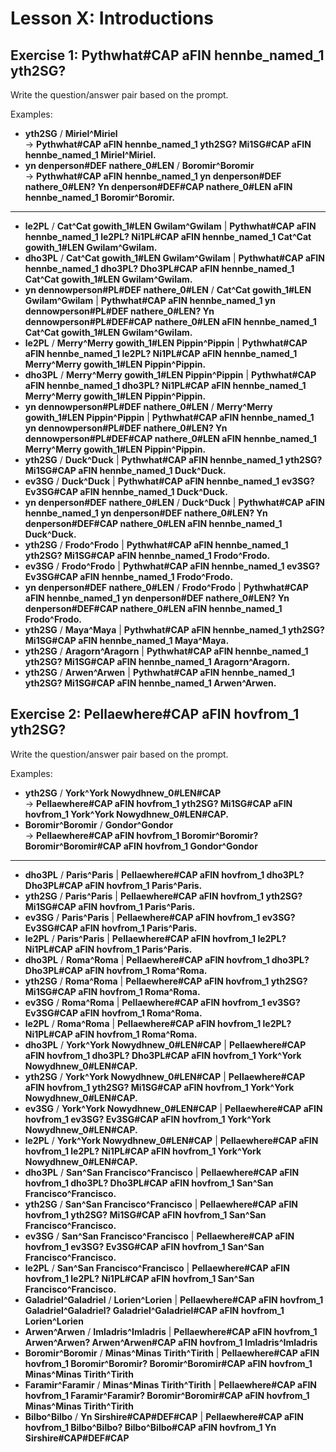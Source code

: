 # Lesson X: Introductions

<div class="exercise">

## Exercise 1: __<x-out>Pyth<x-src>what#CAP</x-src></x-out> <x-out>a<x-src>FIN</x-src></x-out> <x-out>henn<x-src>be_named_1</x-src></x-out> <x-out>yth<x-src>2SG</x-src></x-out>?__

Write the question/answer pair based on the prompt.

Examples:

- __<x-out>yth<x-src>2SG</x-src></x-out>__ / __<x-out>Miriel<x-src>^Miriel</x-src></x-out>__<br>&rarr; __<x-out>Pyth<x-src>what#CAP</x-src></x-out> <x-out>a<x-src>FIN</x-src></x-out> <x-out>henn<x-src>be_named_1</x-src></x-out> <x-out>yth<x-src>2SG</x-src></x-out>? <x-out>Mi<x-src>1SG#CAP</x-src></x-out> <x-out>a<x-src>FIN</x-src></x-out> <x-out>henn<x-src>be_named_1</x-src></x-out> <x-out>Miriel<x-src>^Miriel</x-src></x-out>.__
- __<x-out>yn den<x-src>person#DEF</x-src></x-out> <x-out>na<x-src>there_0#LEN</x-src></x-out>__ / __<x-out>Boromir<x-src>^Boromir</x-src></x-out>__<br>&rarr; __<x-out>Pyth<x-src>what#CAP</x-src></x-out> <x-out>a<x-src>FIN</x-src></x-out> <x-out>henn<x-src>be_named_1</x-src></x-out> <x-out>yn den<x-src>person#DEF</x-src></x-out> <x-out>na<x-src>there_0#LEN</x-src></x-out>? <x-out>Yn den<x-src>person#DEF#CAP</x-src></x-out> <x-out>na<x-src>there_0#LEN</x-src></x-out> <x-out>a<x-src>FIN</x-src></x-out> <x-out>henn<x-src>be_named_1</x-src></x-out> <x-out>Boromir<x-src>^Boromir</x-src></x-out>.__

---

- __<x-out>le<x-src>2PL</x-src></x-out>__ / __<x-out>Cat<x-src>^Cat</x-src></x-out> <x-out>go<x-src>with_1#LEN</x-src></x-out> <x-out>Gwilam<x-src>^Gwilam</x-src></x-out>__ | __<x-out>Pyth<x-src>what#CAP</x-src></x-out> <x-out>a<x-src>FIN</x-src></x-out> <x-out>henn<x-src>be_named_1</x-src></x-out> <x-out>le<x-src>2PL</x-src></x-out>? <x-out>Ni<x-src>1PL#CAP</x-src></x-out> <x-out>a<x-src>FIN</x-src></x-out> <x-out>henn<x-src>be_named_1</x-src></x-out> <x-out>Cat<x-src>^Cat</x-src></x-out> <x-out>go<x-src>with_1#LEN</x-src></x-out> <x-out>Gwilam<x-src>^Gwilam</x-src></x-out>.__
- __<x-out>dho<x-src>3PL</x-src></x-out>__ / __<x-out>Cat<x-src>^Cat</x-src></x-out> <x-out>go<x-src>with_1#LEN</x-src></x-out> <x-out>Gwilam<x-src>^Gwilam</x-src></x-out>__ | __<x-out>Pyth<x-src>what#CAP</x-src></x-out> <x-out>a<x-src>FIN</x-src></x-out> <x-out>henn<x-src>be_named_1</x-src></x-out> <x-out>dho<x-src>3PL</x-src></x-out>? <x-out>Dho<x-src>3PL#CAP</x-src></x-out> <x-out>a<x-src>FIN</x-src></x-out> <x-out>henn<x-src>be_named_1</x-src></x-out> <x-out>Cat<x-src>^Cat</x-src></x-out> <x-out>go<x-src>with_1#LEN</x-src></x-out> <x-out>Gwilam<x-src>^Gwilam</x-src></x-out>.__
- __<x-out>yn dennow<x-src>person#PL#DEF</x-src></x-out> <x-out>na<x-src>there_0#LEN</x-src></x-out>__ / __<x-out>Cat<x-src>^Cat</x-src></x-out> <x-out>go<x-src>with_1#LEN</x-src></x-out> <x-out>Gwilam<x-src>^Gwilam</x-src></x-out>__ | __<x-out>Pyth<x-src>what#CAP</x-src></x-out> <x-out>a<x-src>FIN</x-src></x-out> <x-out>henn<x-src>be_named_1</x-src></x-out> <x-out>yn dennow<x-src>person#PL#DEF</x-src></x-out> <x-out>na<x-src>there_0#LEN</x-src></x-out>? <x-out>Yn dennow<x-src>person#PL#DEF#CAP</x-src></x-out> <x-out>na<x-src>there_0#LEN</x-src></x-out> <x-out>a<x-src>FIN</x-src></x-out> <x-out>henn<x-src>be_named_1</x-src></x-out> <x-out>Cat<x-src>^Cat</x-src></x-out> <x-out>go<x-src>with_1#LEN</x-src></x-out> <x-out>Gwilam<x-src>^Gwilam</x-src></x-out>.__
- __<x-out>le<x-src>2PL</x-src></x-out>__ / __<x-out>Merry<x-src>^Merry</x-src></x-out> <x-out>go<x-src>with_1#LEN</x-src></x-out> <x-out>Pippin<x-src>^Pippin</x-src></x-out>__ | __<x-out>Pyth<x-src>what#CAP</x-src></x-out> <x-out>a<x-src>FIN</x-src></x-out> <x-out>henn<x-src>be_named_1</x-src></x-out> <x-out>le<x-src>2PL</x-src></x-out>? <x-out>Ni<x-src>1PL#CAP</x-src></x-out> <x-out>a<x-src>FIN</x-src></x-out> <x-out>henn<x-src>be_named_1</x-src></x-out> <x-out>Merry<x-src>^Merry</x-src></x-out> <x-out>go<x-src>with_1#LEN</x-src></x-out> <x-out>Pippin<x-src>^Pippin</x-src></x-out>.__
- __<x-out>dho<x-src>3PL</x-src></x-out>__ / __<x-out>Merry<x-src>^Merry</x-src></x-out> <x-out>go<x-src>with_1#LEN</x-src></x-out> <x-out>Pippin<x-src>^Pippin</x-src></x-out>__ | __<x-out>Pyth<x-src>what#CAP</x-src></x-out> <x-out>a<x-src>FIN</x-src></x-out> <x-out>henn<x-src>be_named_1</x-src></x-out> <x-out>dho<x-src>3PL</x-src></x-out>? <x-out>Ni<x-src>1PL#CAP</x-src></x-out> <x-out>a<x-src>FIN</x-src></x-out> <x-out>henn<x-src>be_named_1</x-src></x-out> <x-out>Merry<x-src>^Merry</x-src></x-out> <x-out>go<x-src>with_1#LEN</x-src></x-out> <x-out>Pippin<x-src>^Pippin</x-src></x-out>.__
- __<x-out>yn dennow<x-src>person#PL#DEF</x-src></x-out> <x-out>na<x-src>there_0#LEN</x-src></x-out>__ / __<x-out>Merry<x-src>^Merry</x-src></x-out> <x-out>go<x-src>with_1#LEN</x-src></x-out> <x-out>Pippin<x-src>^Pippin</x-src></x-out>__ | __<x-out>Pyth<x-src>what#CAP</x-src></x-out> <x-out>a<x-src>FIN</x-src></x-out> <x-out>henn<x-src>be_named_1</x-src></x-out> <x-out>yn dennow<x-src>person#PL#DEF</x-src></x-out> <x-out>na<x-src>there_0#LEN</x-src></x-out>? <x-out>Yn dennow<x-src>person#PL#DEF#CAP</x-src></x-out> <x-out>na<x-src>there_0#LEN</x-src></x-out> <x-out>a<x-src>FIN</x-src></x-out> <x-out>henn<x-src>be_named_1</x-src></x-out> <x-out>Merry<x-src>^Merry</x-src></x-out> <x-out>go<x-src>with_1#LEN</x-src></x-out> <x-out>Pippin<x-src>^Pippin</x-src></x-out>.__
- __<x-out>yth<x-src>2SG</x-src></x-out>__ / __<x-out>Duck<x-src>^Duck</x-src></x-out>__ | __<x-out>Pyth<x-src>what#CAP</x-src></x-out> <x-out>a<x-src>FIN</x-src></x-out> <x-out>henn<x-src>be_named_1</x-src></x-out> <x-out>yth<x-src>2SG</x-src></x-out>? <x-out>Mi<x-src>1SG#CAP</x-src></x-out> <x-out>a<x-src>FIN</x-src></x-out> <x-out>henn<x-src>be_named_1</x-src></x-out> <x-out>Duck<x-src>^Duck</x-src></x-out>.__
- __<x-out>ev<x-src>3SG</x-src></x-out>__ / __<x-out>Duck<x-src>^Duck</x-src></x-out>__ | __<x-out>Pyth<x-src>what#CAP</x-src></x-out> <x-out>a<x-src>FIN</x-src></x-out> <x-out>henn<x-src>be_named_1</x-src></x-out> <x-out>ev<x-src>3SG</x-src></x-out>? <x-out>Ev<x-src>3SG#CAP</x-src></x-out> <x-out>a<x-src>FIN</x-src></x-out> <x-out>henn<x-src>be_named_1</x-src></x-out> <x-out>Duck<x-src>^Duck</x-src></x-out>.__
- __<x-out>yn den<x-src>person#DEF</x-src></x-out> <x-out>na<x-src>there_0#LEN</x-src></x-out>__ / __<x-out>Duck<x-src>^Duck</x-src></x-out>__ | __<x-out>Pyth<x-src>what#CAP</x-src></x-out> <x-out>a<x-src>FIN</x-src></x-out> <x-out>henn<x-src>be_named_1</x-src></x-out> <x-out>yn den<x-src>person#DEF</x-src></x-out> <x-out>na<x-src>there_0#LEN</x-src></x-out>? <x-out>Yn den<x-src>person#DEF#CAP</x-src></x-out> <x-out>na<x-src>there_0#LEN</x-src></x-out> <x-out>a<x-src>FIN</x-src></x-out> <x-out>henn<x-src>be_named_1</x-src></x-out> <x-out>Duck<x-src>^Duck</x-src></x-out>.__
- __<x-out>yth<x-src>2SG</x-src></x-out>__ / __<x-out>Frodo<x-src>^Frodo</x-src></x-out>__ | __<x-out>Pyth<x-src>what#CAP</x-src></x-out> <x-out>a<x-src>FIN</x-src></x-out> <x-out>henn<x-src>be_named_1</x-src></x-out> <x-out>yth<x-src>2SG</x-src></x-out>? <x-out>Mi<x-src>1SG#CAP</x-src></x-out> <x-out>a<x-src>FIN</x-src></x-out> <x-out>henn<x-src>be_named_1</x-src></x-out> <x-out>Frodo<x-src>^Frodo</x-src></x-out>.__
- __<x-out>ev<x-src>3SG</x-src></x-out>__ / __<x-out>Frodo<x-src>^Frodo</x-src></x-out>__ | __<x-out>Pyth<x-src>what#CAP</x-src></x-out> <x-out>a<x-src>FIN</x-src></x-out> <x-out>henn<x-src>be_named_1</x-src></x-out> <x-out>ev<x-src>3SG</x-src></x-out>? <x-out>Ev<x-src>3SG#CAP</x-src></x-out> <x-out>a<x-src>FIN</x-src></x-out> <x-out>henn<x-src>be_named_1</x-src></x-out> <x-out>Frodo<x-src>^Frodo</x-src></x-out>.__
- __<x-out>yn den<x-src>person#DEF</x-src></x-out> <x-out>na<x-src>there_0#LEN</x-src></x-out>__ / __<x-out>Frodo<x-src>^Frodo</x-src></x-out>__ | __<x-out>Pyth<x-src>what#CAP</x-src></x-out> <x-out>a<x-src>FIN</x-src></x-out> <x-out>henn<x-src>be_named_1</x-src></x-out> <x-out>yn den<x-src>person#DEF</x-src></x-out> <x-out>na<x-src>there_0#LEN</x-src></x-out>? <x-out>Yn den<x-src>person#DEF#CAP</x-src></x-out> <x-out>na<x-src>there_0#LEN</x-src></x-out> <x-out>a<x-src>FIN</x-src></x-out> <x-out>henn<x-src>be_named_1</x-src></x-out> <x-out>Frodo<x-src>^Frodo</x-src></x-out>.__
- __<x-out>yth<x-src>2SG</x-src></x-out>__ / __<x-out>Maya<x-src>^Maya</x-src></x-out>__ | __<x-out>Pyth<x-src>what#CAP</x-src></x-out> <x-out>a<x-src>FIN</x-src></x-out> <x-out>henn<x-src>be_named_1</x-src></x-out> <x-out>yth<x-src>2SG</x-src></x-out>? <x-out>Mi<x-src>1SG#CAP</x-src></x-out> <x-out>a<x-src>FIN</x-src></x-out> <x-out>henn<x-src>be_named_1</x-src></x-out> <x-out>Maya<x-src>^Maya</x-src></x-out>.__
- __<x-out>yth<x-src>2SG</x-src></x-out>__ / __<x-out>Aragorn<x-src>^Aragorn</x-src></x-out>__ | __<x-out>Pyth<x-src>what#CAP</x-src></x-out> <x-out>a<x-src>FIN</x-src></x-out> <x-out>henn<x-src>be_named_1</x-src></x-out> <x-out>yth<x-src>2SG</x-src></x-out>? <x-out>Mi<x-src>1SG#CAP</x-src></x-out> <x-out>a<x-src>FIN</x-src></x-out> <x-out>henn<x-src>be_named_1</x-src></x-out> <x-out>Aragorn<x-src>^Aragorn</x-src></x-out>.__
- __<x-out>yth<x-src>2SG</x-src></x-out>__ / __<x-out>Arwen<x-src>^Arwen</x-src></x-out>__ | __<x-out>Pyth<x-src>what#CAP</x-src></x-out> <x-out>a<x-src>FIN</x-src></x-out> <x-out>henn<x-src>be_named_1</x-src></x-out> <x-out>yth<x-src>2SG</x-src></x-out>? <x-out>Mi<x-src>1SG#CAP</x-src></x-out> <x-out>a<x-src>FIN</x-src></x-out> <x-out>henn<x-src>be_named_1</x-src></x-out> <x-out>Arwen<x-src>^Arwen</x-src></x-out>.__


</div>


<div class="exercise">

## Exercise 2: __<x-out>Pellae<x-src>where#CAP</x-src></x-out> <x-out>a<x-src>FIN</x-src></x-out> <x-out>hov<x-src>from_1</x-src></x-out> <x-out>yth<x-src>2SG</x-src></x-out>?__

Write the question/answer pair based on the prompt.

Examples:

- __<x-out>yth<x-src>2SG</x-src></x-out>__ / __<x-out>York<x-src>^York</x-src></x-out> <x-out>Nowydh<x-src>new_0#LEN#CAP</x-src></x-out>__<br>&rarr; __<x-out>Pellae<x-src>where#CAP</x-src></x-out> <x-out>a<x-src>FIN</x-src></x-out> <x-out>hov<x-src>from_1</x-src></x-out> <x-out>yth<x-src>2SG</x-src></x-out>? <x-out>Mi<x-src>1SG#CAP</x-src></x-out> <x-out>a<x-src>FIN</x-src></x-out> <x-out>hov<x-src>from_1</x-src></x-out> <x-out>York<x-src>^York</x-src></x-out> <x-out>Nowydh<x-src>new_0#LEN#CAP</x-src></x-out>.__
- __<x-out>Boromir<x-src>^Boromir</x-src></x-out>__ / __<x-out>Gondor<x-src>^Gondor</x-src></x-out>__<br>&rarr; __<x-out>Pellae<x-src>where#CAP</x-src></x-out> <x-out>a<x-src>FIN</x-src></x-out> <x-out>hov<x-src>from_1</x-src></x-out> <x-out>Boromir<x-src>^Boromir</x-src></x-out>? <x-out>Boromir<x-src>^Boromir#CAP</x-src></x-out> <x-out>a<x-src>FIN</x-src></x-out> <x-out>hov<x-src>from_1</x-src></x-out> <x-out>Gondor<x-src>^Gondor</x-src></x-out>__

---

- __<x-out>dho<x-src>3PL</x-src></x-out>__ / __<x-out>Paris<x-src>^Paris</x-src></x-out>__ | __<x-out>Pellae<x-src>where#CAP</x-src></x-out> <x-out>a<x-src>FIN</x-src></x-out> <x-out>hov<x-src>from_1</x-src></x-out> <x-out>dho<x-src>3PL</x-src></x-out>? <x-out>Dho<x-src>3PL#CAP</x-src></x-out> <x-out>a<x-src>FIN</x-src></x-out> <x-out>hov<x-src>from_1</x-src></x-out> <x-out>Paris<x-src>^Paris</x-src></x-out>.__
- __<x-out>yth<x-src>2SG</x-src></x-out>__ / __<x-out>Paris<x-src>^Paris</x-src></x-out>__ | __<x-out>Pellae<x-src>where#CAP</x-src></x-out> <x-out>a<x-src>FIN</x-src></x-out> <x-out>hov<x-src>from_1</x-src></x-out> <x-out>yth<x-src>2SG</x-src></x-out>? <x-out>Mi<x-src>1SG#CAP</x-src></x-out> <x-out>a<x-src>FIN</x-src></x-out> <x-out>hov<x-src>from_1</x-src></x-out> <x-out>Paris<x-src>^Paris</x-src></x-out>.__
- __<x-out>ev<x-src>3SG</x-src></x-out>__ / __<x-out>Paris<x-src>^Paris</x-src></x-out>__ | __<x-out>Pellae<x-src>where#CAP</x-src></x-out> <x-out>a<x-src>FIN</x-src></x-out> <x-out>hov<x-src>from_1</x-src></x-out> <x-out>ev<x-src>3SG</x-src></x-out>? <x-out>Ev<x-src>3SG#CAP</x-src></x-out> <x-out>a<x-src>FIN</x-src></x-out> <x-out>hov<x-src>from_1</x-src></x-out> <x-out>Paris<x-src>^Paris</x-src></x-out>.__
- __<x-out>le<x-src>2PL</x-src></x-out>__ / __<x-out>Paris<x-src>^Paris</x-src></x-out>__ | __<x-out>Pellae<x-src>where#CAP</x-src></x-out> <x-out>a<x-src>FIN</x-src></x-out> <x-out>hov<x-src>from_1</x-src></x-out> <x-out>le<x-src>2PL</x-src></x-out>? <x-out>Ni<x-src>1PL#CAP</x-src></x-out> <x-out>a<x-src>FIN</x-src></x-out> <x-out>hov<x-src>from_1</x-src></x-out> <x-out>Paris<x-src>^Paris</x-src></x-out>.__
- __<x-out>dho<x-src>3PL</x-src></x-out>__ / __<x-out>Roma<x-src>^Roma</x-src></x-out>__ | __<x-out>Pellae<x-src>where#CAP</x-src></x-out> <x-out>a<x-src>FIN</x-src></x-out> <x-out>hov<x-src>from_1</x-src></x-out> <x-out>dho<x-src>3PL</x-src></x-out>? <x-out>Dho<x-src>3PL#CAP</x-src></x-out> <x-out>a<x-src>FIN</x-src></x-out> <x-out>hov<x-src>from_1</x-src></x-out> <x-out>Roma<x-src>^Roma</x-src></x-out>.__
- __<x-out>yth<x-src>2SG</x-src></x-out>__ / __<x-out>Roma<x-src>^Roma</x-src></x-out>__ | __<x-out>Pellae<x-src>where#CAP</x-src></x-out> <x-out>a<x-src>FIN</x-src></x-out> <x-out>hov<x-src>from_1</x-src></x-out> <x-out>yth<x-src>2SG</x-src></x-out>? <x-out>Mi<x-src>1SG#CAP</x-src></x-out> <x-out>a<x-src>FIN</x-src></x-out> <x-out>hov<x-src>from_1</x-src></x-out> <x-out>Roma<x-src>^Roma</x-src></x-out>.__
- __<x-out>ev<x-src>3SG</x-src></x-out>__ / __<x-out>Roma<x-src>^Roma</x-src></x-out>__ | __<x-out>Pellae<x-src>where#CAP</x-src></x-out> <x-out>a<x-src>FIN</x-src></x-out> <x-out>hov<x-src>from_1</x-src></x-out> <x-out>ev<x-src>3SG</x-src></x-out>? <x-out>Ev<x-src>3SG#CAP</x-src></x-out> <x-out>a<x-src>FIN</x-src></x-out> <x-out>hov<x-src>from_1</x-src></x-out> <x-out>Roma<x-src>^Roma</x-src></x-out>.__
- __<x-out>le<x-src>2PL</x-src></x-out>__ / __<x-out>Roma<x-src>^Roma</x-src></x-out>__ | __<x-out>Pellae<x-src>where#CAP</x-src></x-out> <x-out>a<x-src>FIN</x-src></x-out> <x-out>hov<x-src>from_1</x-src></x-out> <x-out>le<x-src>2PL</x-src></x-out>? <x-out>Ni<x-src>1PL#CAP</x-src></x-out> <x-out>a<x-src>FIN</x-src></x-out> <x-out>hov<x-src>from_1</x-src></x-out> <x-out>Roma<x-src>^Roma</x-src></x-out>.__
- __<x-out>dho<x-src>3PL</x-src></x-out>__ / __<x-out>York<x-src>^York</x-src></x-out> <x-out>Nowydh<x-src>new_0#LEN#CAP</x-src></x-out>__ | __<x-out>Pellae<x-src>where#CAP</x-src></x-out> <x-out>a<x-src>FIN</x-src></x-out> <x-out>hov<x-src>from_1</x-src></x-out> <x-out>dho<x-src>3PL</x-src></x-out>? <x-out>Dho<x-src>3PL#CAP</x-src></x-out> <x-out>a<x-src>FIN</x-src></x-out> <x-out>hov<x-src>from_1</x-src></x-out> <x-out>York<x-src>^York</x-src></x-out> <x-out>Nowydh<x-src>new_0#LEN#CAP</x-src></x-out>.__
- __<x-out>yth<x-src>2SG</x-src></x-out>__ / __<x-out>York<x-src>^York</x-src></x-out> <x-out>Nowydh<x-src>new_0#LEN#CAP</x-src></x-out>__ | __<x-out>Pellae<x-src>where#CAP</x-src></x-out> <x-out>a<x-src>FIN</x-src></x-out> <x-out>hov<x-src>from_1</x-src></x-out> <x-out>yth<x-src>2SG</x-src></x-out>? <x-out>Mi<x-src>1SG#CAP</x-src></x-out> <x-out>a<x-src>FIN</x-src></x-out> <x-out>hov<x-src>from_1</x-src></x-out> <x-out>York<x-src>^York</x-src></x-out> <x-out>Nowydh<x-src>new_0#LEN#CAP</x-src></x-out>.__
- __<x-out>ev<x-src>3SG</x-src></x-out>__ / __<x-out>York<x-src>^York</x-src></x-out> <x-out>Nowydh<x-src>new_0#LEN#CAP</x-src></x-out>__ | __<x-out>Pellae<x-src>where#CAP</x-src></x-out> <x-out>a<x-src>FIN</x-src></x-out> <x-out>hov<x-src>from_1</x-src></x-out> <x-out>ev<x-src>3SG</x-src></x-out>? <x-out>Ev<x-src>3SG#CAP</x-src></x-out> <x-out>a<x-src>FIN</x-src></x-out> <x-out>hov<x-src>from_1</x-src></x-out> <x-out>York<x-src>^York</x-src></x-out> <x-out>Nowydh<x-src>new_0#LEN#CAP</x-src></x-out>.__
- __<x-out>le<x-src>2PL</x-src></x-out>__ / __<x-out>York<x-src>^York</x-src></x-out> <x-out>Nowydh<x-src>new_0#LEN#CAP</x-src></x-out>__ | __<x-out>Pellae<x-src>where#CAP</x-src></x-out> <x-out>a<x-src>FIN</x-src></x-out> <x-out>hov<x-src>from_1</x-src></x-out> <x-out>le<x-src>2PL</x-src></x-out>? <x-out>Ni<x-src>1PL#CAP</x-src></x-out> <x-out>a<x-src>FIN</x-src></x-out> <x-out>hov<x-src>from_1</x-src></x-out> <x-out>York<x-src>^York</x-src></x-out> <x-out>Nowydh<x-src>new_0#LEN#CAP</x-src></x-out>.__
- __<x-out>dho<x-src>3PL</x-src></x-out>__ / __<x-out>San<x-src>^San</x-src></x-out> <x-out>Francisco<x-src>^Francisco</x-src></x-out>__ | __<x-out>Pellae<x-src>where#CAP</x-src></x-out> <x-out>a<x-src>FIN</x-src></x-out> <x-out>hov<x-src>from_1</x-src></x-out> <x-out>dho<x-src>3PL</x-src></x-out>? <x-out>Dho<x-src>3PL#CAP</x-src></x-out> <x-out>a<x-src>FIN</x-src></x-out> <x-out>hov<x-src>from_1</x-src></x-out> <x-out>San<x-src>^San</x-src></x-out> <x-out>Francisco<x-src>^Francisco</x-src></x-out>.__
- __<x-out>yth<x-src>2SG</x-src></x-out>__ / __<x-out>San<x-src>^San</x-src></x-out> <x-out>Francisco<x-src>^Francisco</x-src></x-out>__ | __<x-out>Pellae<x-src>where#CAP</x-src></x-out> <x-out>a<x-src>FIN</x-src></x-out> <x-out>hov<x-src>from_1</x-src></x-out> <x-out>yth<x-src>2SG</x-src></x-out>? <x-out>Mi<x-src>1SG#CAP</x-src></x-out> <x-out>a<x-src>FIN</x-src></x-out> <x-out>hov<x-src>from_1</x-src></x-out> <x-out>San<x-src>^San</x-src></x-out> <x-out>Francisco<x-src>^Francisco</x-src></x-out>.__
- __<x-out>ev<x-src>3SG</x-src></x-out>__ / __<x-out>San<x-src>^San</x-src></x-out> <x-out>Francisco<x-src>^Francisco</x-src></x-out>__ | __<x-out>Pellae<x-src>where#CAP</x-src></x-out> <x-out>a<x-src>FIN</x-src></x-out> <x-out>hov<x-src>from_1</x-src></x-out> <x-out>ev<x-src>3SG</x-src></x-out>? <x-out>Ev<x-src>3SG#CAP</x-src></x-out> <x-out>a<x-src>FIN</x-src></x-out> <x-out>hov<x-src>from_1</x-src></x-out> <x-out>San<x-src>^San</x-src></x-out> <x-out>Francisco<x-src>^Francisco</x-src></x-out>.__
- __<x-out>le<x-src>2PL</x-src></x-out>__ / __<x-out>San<x-src>^San</x-src></x-out> <x-out>Francisco<x-src>^Francisco</x-src></x-out>__ | __<x-out>Pellae<x-src>where#CAP</x-src></x-out> <x-out>a<x-src>FIN</x-src></x-out> <x-out>hov<x-src>from_1</x-src></x-out> <x-out>le<x-src>2PL</x-src></x-out>? <x-out>Ni<x-src>1PL#CAP</x-src></x-out> <x-out>a<x-src>FIN</x-src></x-out> <x-out>hov<x-src>from_1</x-src></x-out> <x-out>San<x-src>^San</x-src></x-out> <x-out>Francisco<x-src>^Francisco</x-src></x-out>.__
- __<x-out>Galadriel<x-src>^Galadriel</x-src></x-out>__ / __<x-out>Lorien<x-src>^Lorien</x-src></x-out>__ | __<x-out>Pellae<x-src>where#CAP</x-src></x-out> <x-out>a<x-src>FIN</x-src></x-out> <x-out>hov<x-src>from_1</x-src></x-out> <x-out>Galadriel<x-src>^Galadriel</x-src></x-out>? <x-out>Galadriel<x-src>^Galadriel#CAP</x-src></x-out> <x-out>a<x-src>FIN</x-src></x-out> <x-out>hov<x-src>from_1</x-src></x-out> <x-out>Lorien<x-src>^Lorien</x-src></x-out>__
- __<x-out>Arwen<x-src>^Arwen</x-src></x-out>__ / __<x-out>Imladris<x-src>^Imladris</x-src></x-out>__ | __<x-out>Pellae<x-src>where#CAP</x-src></x-out> <x-out>a<x-src>FIN</x-src></x-out> <x-out>hov<x-src>from_1</x-src></x-out> <x-out>Arwen<x-src>^Arwen</x-src></x-out>? <x-out>Arwen<x-src>^Arwen#CAP</x-src></x-out> <x-out>a<x-src>FIN</x-src></x-out> <x-out>hov<x-src>from_1</x-src></x-out> <x-out>Imladris<x-src>^Imladris</x-src></x-out>__
- __<x-out>Boromir<x-src>^Boromir</x-src></x-out>__ / __<x-out>Minas<x-src>^Minas</x-src></x-out> <x-out>Tirith<x-src>^Tirith</x-src></x-out>__ | __<x-out>Pellae<x-src>where#CAP</x-src></x-out> <x-out>a<x-src>FIN</x-src></x-out> <x-out>hov<x-src>from_1</x-src></x-out> <x-out>Boromir<x-src>^Boromir</x-src></x-out>? <x-out>Boromir<x-src>^Boromir#CAP</x-src></x-out> <x-out>a<x-src>FIN</x-src></x-out> <x-out>hov<x-src>from_1</x-src></x-out> <x-out>Minas<x-src>^Minas</x-src></x-out> <x-out>Tirith<x-src>^Tirith</x-src></x-out>__
- __<x-out>Faramir<x-src>^Faramir</x-src></x-out>__ / __<x-out>Minas<x-src>^Minas</x-src></x-out> <x-out>Tirith<x-src>^Tirith</x-src></x-out>__ | __<x-out>Pellae<x-src>where#CAP</x-src></x-out> <x-out>a<x-src>FIN</x-src></x-out> <x-out>hov<x-src>from_1</x-src></x-out> <x-out>Faramir<x-src>^Faramir</x-src></x-out>? <x-out>Boromir<x-src>^Boromir#CAP</x-src></x-out> <x-out>a<x-src>FIN</x-src></x-out> <x-out>hov<x-src>from_1</x-src></x-out> <x-out>Minas<x-src>^Minas</x-src></x-out> <x-out>Tirith<x-src>^Tirith</x-src></x-out>__
- __<x-out>Bilbo<x-src>^Bilbo</x-src></x-out>__ / __<x-out>Yn Sir<x-src>shire#CAP#DEF#CAP</x-src></x-out>__ | __<x-out>Pellae<x-src>where#CAP</x-src></x-out> <x-out>a<x-src>FIN</x-src></x-out> <x-out>hov<x-src>from_1</x-src></x-out> <x-out>Bilbo<x-src>^Bilbo</x-src></x-out>? <x-out>Bilbo<x-src>^Bilbo#CAP</x-src></x-out> <x-out>a<x-src>FIN</x-src></x-out> <x-out>hov<x-src>from_1</x-src></x-out> <x-out>Yn Sir<x-src>shire#CAP#DEF#CAP</x-src></x-out>__

</div>
